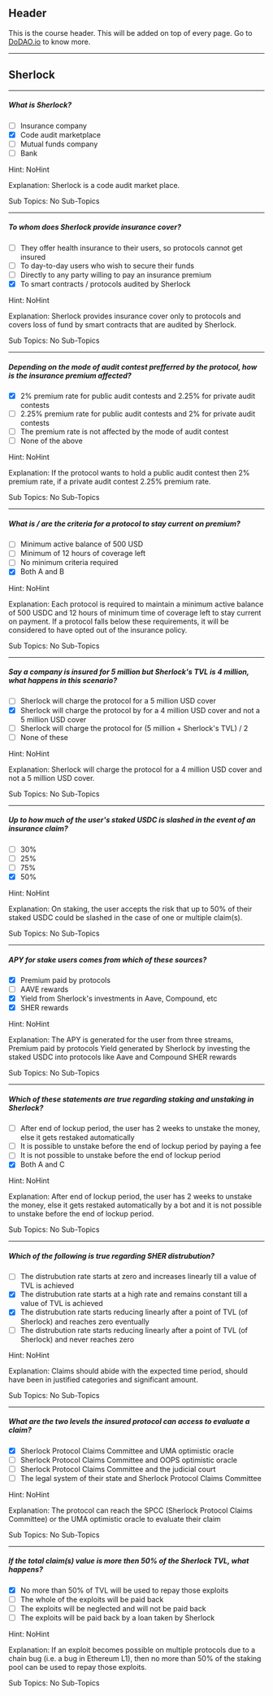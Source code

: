 ## Header
This is the course header. This will be added on top of every page. Go to [DoDAO.io](https://www.dodao.io) to know more.

 ---
 
 ## Sherlock
 
 
---

##### What is Sherlock?  

- [ ]  Insurance company
- [x]  Code audit marketplace
- [ ]  Mutual funds company
- [ ]  Bank
  
Hint: NoHint
         
Explanation: Sherlock is a code audit market place.

Sub Topics: No Sub-Topics
 

---

##### To whom does Sherlock provide insurance cover?  

- [ ]  They offer health insurance to their users, so protocols cannot get insured
- [ ]  To day-to-day users who wish to secure their funds
- [ ]  Directly to any party willing to pay an insurance premium
- [x]  To smart contracts / protocols audited by Sherlock
  
Hint: NoHint
         
Explanation: Sherlock provides insurance cover only to protocols and covers loss of fund by smart contracts that are audited by Sherlock.

Sub Topics: No Sub-Topics
 

---

##### Depending on the mode of audit contest prefferred by the protocol, how is the insurance premium affected?  

- [x]  2% premium rate for public audit contests and 2.25% for private audit contests
- [ ]  2.25% premium rate for public audit contests and 2% for private audit contests
- [ ]  The premium rate is not affected by the mode of audit contest
- [ ]  None of the above
  
Hint: NoHint
         
Explanation: If the protocol wants to hold a public audit contest then 2% premium rate, if a private audit contest 2.25% premium rate.

Sub Topics: No Sub-Topics
 

---

##### What is / are the criteria for a protocol to stay current on premium?  

- [ ]  Minimum active balance of 500 USD
- [ ]  Minimum of 12 hours of coverage left
- [ ]  No minimum criteria required
- [x]  Both A and B
  
Hint: NoHint
         
Explanation: Each protocol is required to maintain a minimum active balance of 500 USDC and 12 hours of minimum time of coverage left to stay current on payment. If a protocol falls below these requirements, it will be considered to have opted out of the insurance policy.

Sub Topics: No Sub-Topics
 

---

##### Say a company is insured for 5 million but Sherlock's TVL is 4 million, what happens in this scenario?  

- [ ]  Sherlock will charge the protocol for a 5 million USD cover
- [x]  Sherlock will charge the protocol by for a 4 million USD cover and not a 5 million USD cover
- [ ]  Sherlock will charge the protocol for (5 million + Sherlock's TVL) / 2
- [ ]  None of these
  
Hint: NoHint
         
Explanation: Sherlock will charge the protocol for a 4 million USD cover and not a 5 million USD cover.

Sub Topics: No Sub-Topics
 

---

##### Up to how much of the user's staked USDC is slashed in the event of an insurance claim?  

- [ ]  30%
- [ ]  25%
- [ ]  75%
- [x]  50%
  
Hint: NoHint
         
Explanation: On staking, the user accepts the risk that up to 50% of their staked USDC could be slashed in the case of one or multiple claim(s).

Sub Topics: No Sub-Topics
 

---

##### APY for stake users comes from which of these sources?  

- [x]  Premium paid by protocols
- [ ]  AAVE rewards
- [x]  Yield from Sherlock's investments in Aave, Compound, etc
- [x]  SHER rewards
  
Hint: NoHint
         
Explanation: The APY is generated for the user from three streams, Premium paid by protocols Yield generated by Sherlock by investing the staked USDC into protocols like Aave and Compound SHER rewards

Sub Topics: No Sub-Topics
 

---

##### Which of these statements are true regarding staking and unstaking in Sherlock?  

- [ ]  After end of lockup period, the user has 2 weeks to unstake the money, else it gets restaked automatically
- [ ]  It is possible to unstake before the end of lockup period by paying a fee
- [ ]  It is not possible to unstake before the end of lockup period
- [x]  Both A and C
  
Hint: NoHint
         
Explanation: After end of lockup period, the user has 2 weeks to unstake the money, else it gets restaked automatically by a bot and it is not possible to unstake before the end of lockup period.

Sub Topics: No Sub-Topics
 

---

##### Which of the following is true regarding SHER distrubution?  

- [ ]  The distrubution rate starts at zero and increases linearly till a value of TVL is achieved
- [x]  The distrubution rate starts at a high rate and remains constant till a value of TVL is achieved
- [x]  The distrubution rate starts reducing linearly after a point of TVL (of Sherlock) and reaches zero eventually
- [ ]  The distrubution rate starts reducing linearly after a point of TVL (of Sherlock) and never reaches zero
  
Hint: NoHint
         
Explanation: Claims should abide with the expected time period, should have been in justified categories and significant amount.

Sub Topics: No Sub-Topics
 

---

##### What are the two levels the insured protocol can access to evaluate a claim?  

- [x]  Sherlock Protocol Claims Committee and UMA optimistic oracle
- [ ]  Sherlock Protocol Claims Committee and OOPS optimistic oracle
- [ ]  Sherlock Protocol Claims Committee and the judicial court
- [ ]  The legal system of their state and Sherlock Protocol Claims Committee
  
Hint: NoHint
         
Explanation: The protocol can reach the SPCC (Sherlock Protocol Claims Committee) or the UMA optimistic oracle to evaluate their claim

Sub Topics: No Sub-Topics
 

---

##### If the total claim(s) value is more then 50% of the Sherlock TVL, what happens?  

- [x]  No more than 50% of TVL will be used to repay those exploits
- [ ]  The whole of the exploits will be paid back
- [ ]  The exploits will be neglected and will not be paid back
- [ ]  The exploits will be paid back by a loan taken by Sherlock
  
Hint: NoHint
         
Explanation: If an exploit becomes possible on multiple protocols due to a chain bug (i.e. a bug in Ethereum L1), then no more than 50% of the staking pool can be used to repay those exploits.

Sub Topics: No Sub-Topics
 
